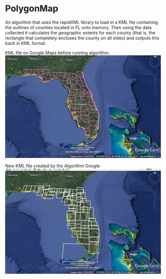 # PolygonMap

An algorithm that uses the rapidXML library to load in a KML file containing the outlines of counties located in FL onto memory. Then using the data collected it calculates the geographic extents for each county (that is, the rectangle that completely encloses the county on all sides) and outputs this back in KML format.

KML file on Google Maps before running algorithm:
![Screenshot](before.png)

New KML file created by the Algorithm Google
![Screenshot](after.png)
